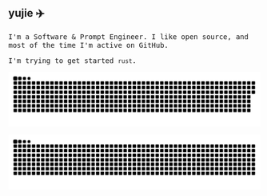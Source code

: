 <h2>
    yujie ✈️
</h2>
<p>
    <samp>
        I'm a Software & Prompt Engineer. I like open
        source, and most of the time I'm active on GitHub.
    </samp>
</p>
<p>
    <samp>
        I'm trying to get started <code>rust</code>.
    </samp>
</p>

![github contribution grid snake animation](https://raw.githubusercontent.com/Ehco1996/Ehco1996/output/github-contribution-grid-snake.svg)

![github contribution grid snake animation](https://raw.githubusercontent.com/devyujie/devyujie/output/github-contribution-grid-snake.svg)








